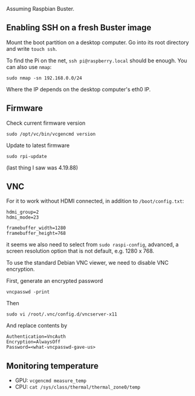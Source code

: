 Assuming Raspbian Buster.

## Enabling SSH on a fresh Buster image

Mount the boot partition on a desktop computer. Go into its root directory and write `touch ssh`.

To find the Pi on the net, `ssh pi@raspberry.local` should be enough. You can also use `nmap`:

    sudo nmap -sn 192.168.0.0/24

Where the IP depends on the desktop computer's eth0 IP.

## Firmware

Check current firmware version

    sudo /opt/vc/bin/vcgencmd version

Update to latest firmware

    sudo rpi-update

(last thing I saw was 4.19.88)

## VNC

For it to work without HDMI connected, in addition to `/boot/config.txt`:

    hdmi_group=2
    hdmi_mode=23 
    
    framebuffer_width=1280
    framebuffer_height=768

it seems we also need to select from `sudo raspi-config`, advanced, a screen resolution option that is not default, e.g. 1280 x 768.

To use the standard Debian VNC viewer, we need to disable VNC encryption.

First, generate an encrypted password

    vncpasswd -print

Then

    sudo vi /root/.vnc/config.d/vncserver-x11

And replace contents by

    Authentication=VncAuth
    Encryption=AlwaysOff
    Password=<what-vncpasswd-gave-us>

## Monitoring temperature

- GPU: `vcgencmd measure_temp`
- CPU: `cat /sys/class/thermal/thermal_zone0/temp`
